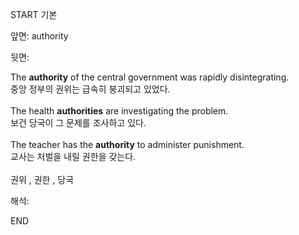 START
기본

앞면:
authority


뒷면:
<div><div>The <strong>authority</strong> of the central government was rapidly disintegrating. </div><div><div>중앙 정부의 권위는 급속히 붕괴되고 있었다.</div></div></div><div><div><div><div><div><div><br><div>The health <b>authorities</b> are investigating the problem.</div><div>보건 당국이 그 문제를 조사하고 있다.</div><div><br></div><div><div>The teacher has the <strong>authority</strong> to administer punishment. </div><div><div>교사는 처벌을 내릴 권한을 갖는다.</div></div></div><br>권위 , 권한 , 당국</div></div></div></div></div></div>


해석:

END